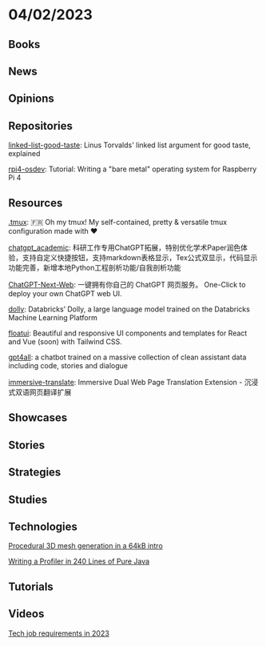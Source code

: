 # 04/02/2023

## Books

## News

## Opinions

## Repositories
[linked-list-good-taste](https://github.com/mkirchner/linked-list-good-taste): Linus Torvalds' linked list argument for good taste, explained

[rpi4-osdev](https://github.com/isometimes/rpi4-osdev): Tutorial: Writing a "bare metal" operating system for Raspberry Pi 4

## Resources
[.tmux](https://github.com/gpakosz/.tmux): 🇫🇷 Oh my tmux! My self-contained, pretty & versatile tmux configuration made with ❤️

[chatgpt_academic](https://github.com/binary-husky/chatgpt_academic): 科研工作专用ChatGPT拓展，特别优化学术Paper润色体验，支持自定义快捷按钮，支持markdown表格显示，Tex公式双显示，代码显示功能完善，新增本地Python工程剖析功能/自我剖析功能

[ChatGPT-Next-Web](https://github.com/Yidadaa/ChatGPT-Next-Web): 一键拥有你自己的 ChatGPT 网页服务。 One-Click to deploy your own ChatGPT web UI.

[dolly](https://github.com/databrickslabs/dolly): Databricks’ Dolly, a large language model trained on the Databricks Machine Learning Platform

[floatui](https://github.com/MarsX-dev/floatui): Beautiful and responsive UI components and templates for React and Vue (soon) with Tailwind CSS.

[gpt4all](https://github.com/nomic-ai/gpt4all): a chatbot trained on a massive collection of clean assistant data including code, stories and dialogue

[immersive-translate](https://github.com/immersive-translate/immersive-translate): Immersive Dual Web Page Translation Extension - 沉浸式双语网页翻译扩展

## Showcases

## Stories

## Strategies

## Studies

## Technologies
[Procedural 3D mesh generation in a 64kB intro](https://www.ctrl-alt-test.fr/2023/procedural-3d-mesh-generation-in-a-64kb-intro/)

[Writing a Profiler in 240 Lines of Pure Java](https://mostlynerdless.de/blog/2023/03/27/writing-a-profiler-in-240-lines-of-pure-java/)

## Tutorials

## Videos
[Tech job requirements in 2023](https://www.youtube.com/watch?v=6KefznccsY0)
